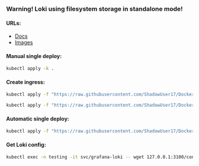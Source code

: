 ### Warning! Loki using filesystem storage in standalone mode!

#### URLs:
- [Docs](https://grafana.com/docs/loki/latest/)
- [Images](https://hub.docker.com/r/grafana/loki/tags)

#### Manual single deploy:
```bash
kubectl apply -k .
```

#### Create ingress:
```bash
kubectl apply -f "https://raw.githubusercontent.com/ShadowUser17/DockerTemplates/master/K8S/grafana-loki/ingress-nginx.yml"
```
```bash
kubectl apply -f "https://raw.githubusercontent.com/ShadowUser17/DockerTemplates/master/K8S/grafana-loki/ingress-istio.yml"
```

#### Automatic single deploy:
```bash
kubectl apply -f "https://raw.githubusercontent.com/ShadowUser17/DockerTemplates/master/K8S/grafana-loki/fluxcd-deploy.yml"
```

#### Get Loki config:
```bash
kubectl exec -n testing -it svc/grafana-loki -- wget 127.0.0.1:3100/config -O -
```
